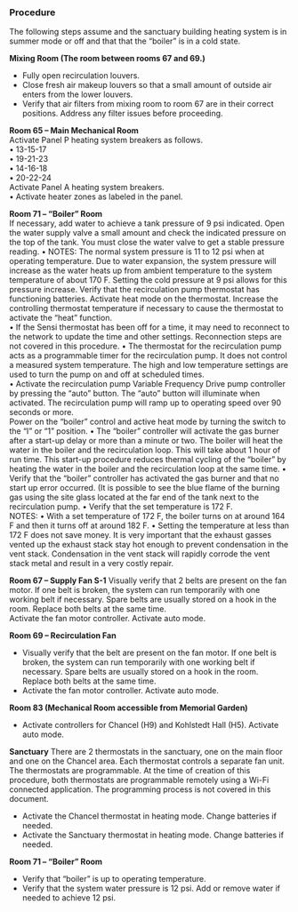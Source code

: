 ### Procedure  
The following steps assume and the sanctuary building heating system is in summer mode or off and that that the “boiler” is in a cold state.  

**Mixing Room (The room between rooms 67 and 69.)**
- Fully open recirculation louvers.	
- Close fresh air makeup louvers so that a small amount of outside air enters from the lower louvers.	
- Verify that air filters from mixing room to room 67 are in their correct positions.  Address any filter issues before proceeding.	

**Room 65 – Main Mechanical Room**  
Activate Panel P heating system breakers as follows.  
•	13-15-17  
•	19-21-23  
•	14-16-18  
•	20-22-24	
Activate Panel A heating system breakers.  
•	Activate heater zones as labeled in the panel.	

**Room 71 – “Boiler” Room**  
If necessary, add water to achieve a tank pressure of 9 psi indicated.  Open the water supply valve a small amount and check the indicated pressure on the top of the tank.  You must close the water valve to get a stable pressure reading. 
•	NOTES: The normal system pressure is 11 to 12 psi when at operating temperature.  Due to water expansion, the system pressure will increase as the water heats up from ambient temperature to the system temperature of about 170 F.  Setting the cold pressure at 9 psi allows for this pressure increase.	
Verify that the recirculation pump thermostat has functioning batteries.  Activate heat mode on the thermostat.  Increase the controlling thermostat temperature if necessary to cause the thermostat to activate the “heat” function.  
•	If the Sensi thermostat has been off for a time, it may need to reconnect to the network to update the time and other settings.  Reconnection steps are not covered in this procedure. 
•	The thermostat for the recirculation pump acts as a programmable timer for the recirculation pump. It does not control a measured system temperature.  The high and low temperature settings are used to turn the pump on and off at scheduled times.	  
•	Activate the recirculation pump Variable Frequency Drive pump controller by pressing the “auto” button.  The “auto” button will illuminate when activated.  The recirculation pump will ramp up to operating speed over 90 seconds or more.	  
Power on the “boiler” control and active heat mode by turning the switch to the “I” or “1” position.
•	The “boiler” controller will activate the gas burner after a start-up delay or more than a minute or two.  The boiler will heat the water in the boiler and the recirculation loop.  This will take about 1 hour of run time.  This start-up procedure reduces thermal cycling of the “boiler” by heating the water in the boiler and the recirculation loop at the same time.
•	Verify that the “boiler” controller has activated the gas burner and that no start up error occurred.  (It is possible to see the blue flame of the burning gas using the site glass located at the far end of the tank next to the recirculation pump.
•	Verify that the set temperature is 172 F.	
NOTES:
•	With a set temperature of 172 F, the boiler turns on at around 164 F and then it turns off at around 182 F.
•	Setting the temperature at less than 172 F does not save money.  It is very important that the exhaust gasses vented up the exhaust stack stay hot enough to prevent condensation in the vent stack.  Condensation in the vent stack will rapidly corrode the vent stack metal and result in a very costly repair.	

**Room 67 – Supply Fan S-1**
Visually verify that 2 belts are present on the fan motor.  If one belt is broken, the system can run temporarily with one working belt if necessary.  Spare belts are usually stored on a hook in the room.  Replace both belts at the same time.	
Activate the fan motor controller.   Activate auto mode.	

**Room 69 – Recirculation Fan**
- Visually verify that the belt are present on the fan motor.  If one belt is broken, the system can run temporarily with one working belt if necessary.  Spare belts are usually stored on a hook in the room.  Replace both belts at the same time.	
- Activate the fan motor controller.   Activate auto mode.	

**Room 83 (Mechanical Room accessible from Memorial Garden)**
- Activate controllers for Chancel (H9) and Kohlstedt Hall (H5).  Activate auto mode.	

**Sanctuary**
There are 2 thermostats in the sanctuary, one on the main floor and one on the Chancel area.  Each thermostat controls a separate fan unit.  The thermostats are programmable. 
 At the time of creation of this procedure, both thermostats are programmable remotely using a Wi-Fi connected application.  The programming process is not covered in this document.
- Activate the Chancel thermostat in heating mode.  Change batteries if needed.	
- Activate the Sanctuary thermostat in heating mode.  Change batteries if needed.	

**Room 71 – “Boiler” Room**
- Verify that “boiler” is up to operating temperature.  
- Verify that the system water pressure is 12 psi.  Add or remove water if needed to achieve 12 psi. 
